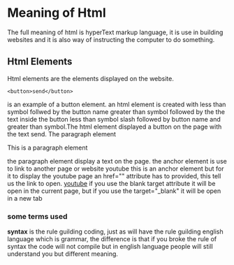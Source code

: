 # Meaning of Html
The full meaning of html is hyperText markup language, it is use in building websites and it is also way of instructing the computer to do something.

## Html Elements
Html elements are the elements displayed on the website.

    <button>send</button> 

is an example of a button element.
an html element is created with  less than symbol follwed by the button name greater than symbol  followed by the
the text inside the button less than symbol slash  followed by button name and greater than symbol.The html element displayed a button on the page with the text send.
The paragraph element 
    <p>This is a paragraph element<p>
the paragraph element display a text on the page.
the anchor element is use to link to another page or website
    <a>youtube</a>
 this is an anchor element but for it to display the youtube page an href="" attribute has to provided, this tell us the link to open.
    <a href="www.youtube.com" target="_blank">youtube</a> 
if you use the blank target attribute it will be open in the current page, but if you use the target="_blank" it will be open in a new tab

### some terms used
**syntax** is the rule guilding coding, just as will have the rule guilding english language which is grammar, the difference is that if you broke the rule of syntax the code will not compile but in english language people will still understand you but different meaning.